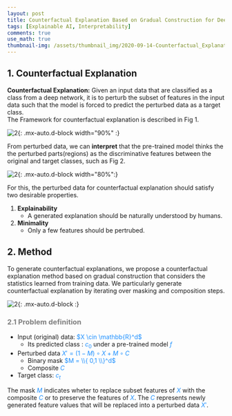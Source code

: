 ```yaml
---
layout: post
title: Counterfactual Explanation Based on Gradual Construction for Deep Networks
tags: [Explainable AI, Interpretability]
comments: true
use_math: true
thumbnail-img: /assets/thumbnail_img/2020-09-14-Counterfactual_Explanation_Based_on_Gradual_Construction_for_Deep_Networks/post.PNG
---
```


## 1. Counterfactual Explanation


**Counterfactual Explanation:** Given an input data that are classified as a class from a deep network, it is to perturb the subset of features in the input data such that the model is
forced to predict the perturbed data as a target class.  
The Framework for counterfactual explanation is described in Fig 1. 


![2](https://da2so.github.io/assets/post_img/2020-09-14-Counterfactual_Explanation_Based_on_Gradual_Construction_for_Deep_Networks/1.png){: .mx-auto.d-block width="90%" :}

From perturbed data, we can **interpret** that the pre-trained model thinks the the perturbed parts(regions) as the discriminative features between the original and target classes, such as Fig 2. 

![2](https://da2so.github.io/assets/post_img/2020-09-14-Counterfactual_Explanation_Based_on_Gradual_Construction_for_Deep_Networks/2.png){: .mx-auto.d-block width="80%":}


For this, the perturbed data for counterfactual explanation should satisfy two desirable properties.

1. **Explainability**
	- A generated explanation should be naturally understood by humans.
2. **Minimality**
	- Only a few features should be pertrubed.


## 2. Method

To generate counterfactual explanations, we propose a counterfactual explanation method based on gradual construction that considers the statistics learned from training data. We particularly generate counterfactual explanation by iterating over masking and composition steps.

![2](https://da2so.github.io/assets/post_img/2020-09-14-Counterfactual_Explanation_Based_on_Gradual_Construction_for_Deep_Networks/3.png){: .mx-auto.d-block :}


### <span style="color:gray"> 2.1 Problem definition </span>

* Input (original) data: <span style="color:DodgerBlue">$X \cin \mathbb{R}^d$</span>
	* Its predicted class : <span style="color:DodgerBlue">$c_0$</span> under a pre-trained model <span style="color:DodgerBlue">$f$</span>
* Perturbed data <span style="color:DodgerBlue">$X'=(1-M) \circ X + M \circ C$</span>
	* Binary mask <span style="color:DodgerBlue">$M = \\{ 0,1 \\}^d$</span>
	* Composite <span style="color:DodgerBlue">$C$</span>
* Target class: <span style="color:DodgerBlue">$c_t$</span>

The mask <span style="color:DodgerBlue">$M$</span> indicates wheter to replace subset features of <span style="color:DodgerBlue">$X$</span> with the composite <span style="color:DodgerBlue">$C$</span> or to preserve the features of <span style="color:DodgerBlue">$X$</span>. The <span style="color:DodgerBlue">$C$</span> represents newly generated feature values that will be replaced into a perturbed data <span style="color:DodgerBlue">$X'$</span>.


